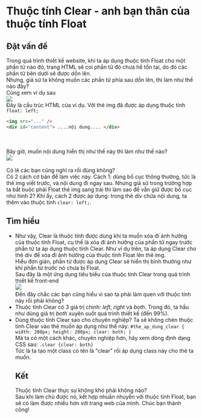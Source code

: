 # Thuộc tính Clear - anh bạn thân của thuộc tính Float
## Đặt vấn đề
Trong quá trình thiết kế website, khi ta áp dụng thuộc tính Float cho một phần tử nào đó, trang HTML sẽ coi phần tử đó chưa hề tồn tại, do đó các phần tử bên dưới sẽ được dồn lên.<br>
Nhưng, giả sử ta không muốn các phần tử phía sau dồn lên, thì làm như thế nào đây?<br>
Cùng xem ví dụ sau<br>
![](https://images.viblo.asia/df162d1f-9608-4a2d-ba8c-c9320c685b54.png)<br>
Đây là cấu trúc HTML của ví dụ. Với thẻ img đã được áp dụng thuộc tính `float: left;`<br>
```HTML
<img src="..." />
<div id="content"> ....nội dung.... </div>
```
<br><br>
Bây giờ, muốn nội dung hiển thị như thế này thì làm như thế nào?<br>
![](https://images.viblo.asia/8e02f8cb-d5f0-4509-8ac9-7ef3a0029070.png)<br><br>
Có lẽ các bạn cũng nghĩ ra rồi đúng không?<br>
Có 2 cách cơ bản để làm việc này. Cách 1: dùng bố cục thông thường, tức là thẻ img viết trước, và nội dung đi ngay sau. Nhưng giả sử trong trường hợp ta bắt buộc phải Float thẻ img sang trái thì làm sao để vẫn giữ được bố cục như hình 2?
Khi ấy, cách 2 được áp dụng: trong thẻ div chứa nội dung, ta thêm vào thuộc tính `clear: left;`.<br>
## Tìm hiểu
+ Như vậy, Clear là thuộc tính được dùng khi ta muốn xóa đi ảnh hưởng của thuộc tính Float, cụ thể là xóa đi ảnh hưởng của phần tử ngay trước phần tử ta áp dụng thuộc tính Clear. Như ví dụ trên, ta áp dụng Clear cho thẻ div để xóa đi ảnh hưởng của thuộc tính Float lên thẻ img.<br>
Hiểu đơn giản, phần tử được áp dụng Clear sẽ hiển thị bình thường như khi phần tử trước nó chưa bị Float.<br>
Sau đây là một ứng dụng tiêu biểu của thuộc tính Clear trong quá trình thiết kế front-end<br>
![](https://images.viblo.asia/fc1bae36-0650-454d-aca5-142f2a3fda2d.png)<br>
Đến đây chắc các bạn cũng hiểu vì sao ta phải làm quen với thuộc tính này rồi phải không?<br>
+ Thuộc tính Clear có 3 giá trị chinh: *left*, *right* và *both*. Trong đó, ta hầu như dùng giá trị *both* xuyên suốt quá trình thiết kế (đến 99%).<br>
+ Dùng thuộc tính Clear sao cho chuyên nghiệp?
Ta sẽ không chèn thuộc tính Clear vào thẻ muốn áp dụng như thế này:
`#the_ap_dung_clear {
    width: 200px;
    height: 200px;
    clear: both;
    }`<br>
    Mà ta có một cách khác, chuyên nghiệp hơn, hãy xem dòng định dạng CSS sau:
    `.clear {clear: both}`<br>
    Tức là ta tạo một class có tên là "clear" rồi áp dụng class này cho thẻ ta muốn.
    <br>
  ## Kết
  Thuộc tính Clear thực sự không khó phải không nào?<br>
  Sau khi làm chủ được nó, kết hợp nhuần nhuyễn với thuộc tính Float, bạn sẽ có làm được nhiều hơn với trang web của mình. Chúc bạn thành công!